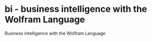 # bi - business intelligence with the Wolfram Language

Business intelligence with the Wolfram Language
